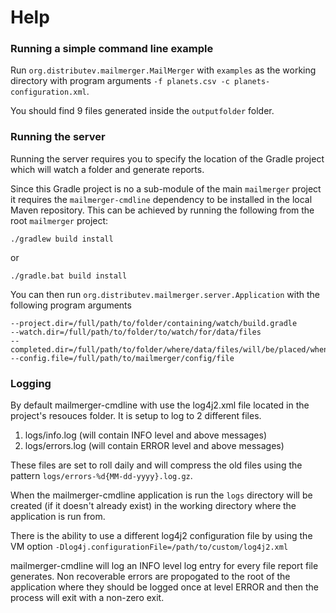 # Help

### Running a simple command line example

Run `org.distributev.mailmerger.MailMerger` with `examples` as the working directory with program arguments `-f planets.csv -c planets-configuration.xml`.

You should find 9 files generated inside the `outputfolder` folder.


### Running the server

Running the server requires you to specify the location of the Gradle project which will watch a folder and generate reports.

Since this Gradle project is no a sub-module of the main `mailmerger` project it requires the `mailmerger-cmdline` dependency to be installed in the local Maven repository.  This can be achieved by running the following from the root `mailmerger` project:
```
./gradlew build install
```
or
```
./gradle.bat build install
``` 

You can then run `org.distributev.mailmerger.server.Application` with the following program arguments
```
--project.dir=/full/path/to/folder/containing/watch/build.gradle
--watch.dir=/full/path/to/folder/to/watch/for/data/files
--completed.dir=/full/path/to/folder/where/data/files/will/be/placed/when/completed
--config.file=/full/path/to/mailmerger/config/file
```

### Logging

By default mailmerger-cmdline with use the log4j2.xml file located in the project's resouces folder.  It is setup to log to 2 different files.

1. logs/info.log (will contain INFO level and above messages)
2. logs/errors.log (will contain ERROR level and above messages)

These files are set to roll daily and will compress the old files using the pattern `logs/errors-%d{MM-dd-yyyy}.log.gz`.

When the mailmerger-cmdline application is run the `logs` directory will be created (if it doesn't already exist) in the working directory where the application is run from.

There is the ability to use a different log4j2 configuration file by using the VM option `-Dlog4j.configurationFile=/path/to/custom/log4j2.xml`

mailmerger-cmdline will log an INFO level log entry for every file report file generates.  Non recoverable errors are propogated to the root of the application where they should be logged once at level ERROR and then the process will exit with a non-zero exit.
